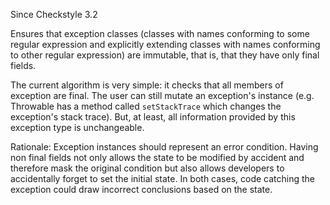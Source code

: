 Since Checkstyle 3.2

Ensures that exception classes (classes with names conforming to some regular expression and explicitly extending classes with names conforming to other regular expression) are immutable, that is, that they have only final fields.

The current algorithm is very simple: it checks that all members of exception are final. The user can still mutate an exception's instance (e.g. Throwable has a method called `setStackTrace` which changes the exception's stack trace). But, at least, all information provided by this exception type is unchangeable.

Rationale: Exception instances should represent an error condition. Having non final fields not only allows the state to be modified by accident and therefore mask the original condition but also allows developers to accidentally forget to set the initial state. In both cases, code catching the exception could draw incorrect conclusions based on the state.
